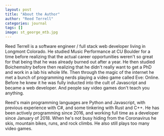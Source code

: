 ```yaml
---
layout: post
title: "About the Author"
author: "Reed Terrell"
categories: journal
tags: []
image: st_george_mtb.jpg
---
```


Reed Terrell is a software engineer / full stack web developer living in Longmont Colorado. He studied Music Performance at CU Boulder for a time before realizing
that the actual career opportunities weren't so great for that being that he was already burned out after a year. He then studied Boichemsitry before
then realizing that he didn't really want to get a PhD and work in a lab his whole life. Then through the magic of the internet he met a bunch of programming
nerds playing a video game called Eve: Online. Before he knew it he was fully inducted into the cult of Javascript and became a web developer. And people say
video games don't teach you anything.

Reed's main programming languages are Python and Javascript, with previous experience with C#, and some tinkering with Rust and C++. He has been actively programming
since 2016, and working full time as a developer since January of 2018. When he's not busy hiding from the Coronavirus he skis, mountain bikes, runs, and rock climbs.
He also still plays too many video games.
